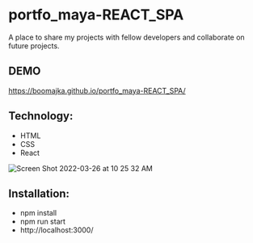 # portfo_maya-REACT_SPA

A place to share my projects with fellow developers and collaborate on future projects.

## DEMO
https://boomajka.github.io/portfo_maya-REACT_SPA/

## Technology:
- HTML
- CSS
- React

![Screen Shot 2022-03-26 at 10 25 32 AM](https://user-images.githubusercontent.com/80685266/160246624-d03e5169-fb3a-4e07-9be4-f24fcf10e4ae.png)


## Installation:
- npm install
- npm run start
- http://localhost:3000/

